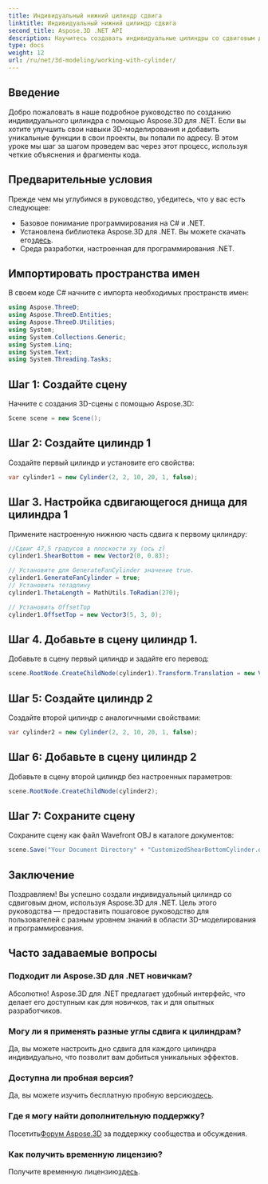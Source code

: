 ```yaml
---
title: Индивидуальный нижний цилиндр сдвига
linktitle: Индивидуальный нижний цилиндр сдвига
second_title: Aspose.3D .NET API
description: Научитесь создавать индивидуальные цилиндры со сдвиговым дном с помощью Aspose.3D для .NET с помощью нашего подробного пошагового руководства. Совершенствуйте свои навыки 3D-моделирования уже сегодня!
type: docs
weight: 12
url: /ru/net/3d-modeling/working-with-cylinder/
---
```

## Введение
Добро пожаловать в наше подробное руководство по созданию индивидуального цилиндра с помощью Aspose.3D для .NET. Если вы хотите улучшить свои навыки 3D-моделирования и добавить уникальные функции в свои проекты, вы попали по адресу. В этом уроке мы шаг за шагом проведем вас через этот процесс, используя четкие объяснения и фрагменты кода.
## Предварительные условия
Прежде чем мы углубимся в руководство, убедитесь, что у вас есть следующее:
- Базовое понимание программирования на C# и .NET.
-  Установлена библиотека Aspose.3D для .NET. Вы можете скачать его[здесь](https://releases.aspose.com/3d/net/).
- Среда разработки, настроенная для программирования .NET.
## Импортировать пространства имен
В своем коде C# начните с импорта необходимых пространств имен:
```csharp
using Aspose.ThreeD;
using Aspose.ThreeD.Entities;
using Aspose.ThreeD.Utilities;
using System;
using System.Collections.Generic;
using System.Linq;
using System.Text;
using System.Threading.Tasks;
```
## Шаг 1: Создайте сцену
Начните с создания 3D-сцены с помощью Aspose.3D:
```csharp
Scene scene = new Scene();
```
## Шаг 2: Создайте цилиндр 1
Создайте первый цилиндр и установите его свойства:
```csharp
var cylinder1 = new Cylinder(2, 2, 10, 20, 1, false);
```
## Шаг 3. Настройка сдвигающегося днища для цилиндра 1
Примените настроенную нижнюю часть сдвига к первому цилиндру:
```csharp
//Сдвиг 47,5 градусов в плоскости xy (ось z)
cylinder1.ShearBottom = new Vector2(0, 0.83); 

// Установите для GenerateFanCylinder значение true.
cylinder1.GenerateFanCylinder = true;
// Установить тетадлину
cylinder1.ThetaLength = MathUtils.ToRadian(270);

// Установить OffsetTop
cylinder1.OffsetTop = new Vector3(5, 3, 0);
```
## Шаг 4. Добавьте в сцену цилиндр 1.
Добавьте в сцену первый цилиндр и задайте его перевод:
```csharp
scene.RootNode.CreateChildNode(cylinder1).Transform.Translation = new Vector3(10, 0, 0);
```
## Шаг 5: Создайте цилиндр 2
Создайте второй цилиндр с аналогичными свойствами:
```csharp
var cylinder2 = new Cylinder(2, 2, 10, 20, 1, false);
```
## Шаг 6: Добавьте в сцену цилиндр 2
Добавьте в сцену второй цилиндр без настроенных параметров:
```csharp
scene.RootNode.CreateChildNode(cylinder2);
```
## Шаг 7: Сохраните сцену
Сохраните сцену как файл Wavefront OBJ в каталоге документов:
```csharp
scene.Save("Your Document Directory" + "CustomizedShearBottomCylinder.obj", FileFormat.WavefrontOBJ);
```
## Заключение
Поздравляем! Вы успешно создали индивидуальный цилиндр со сдвиговым дном, используя Aspose.3D для .NET. Цель этого руководства — предоставить пошаговое руководство для пользователей с разным уровнем знаний в области 3D-моделирования и программирования.
## Часто задаваемые вопросы
### Подходит ли Aspose.3D для .NET новичкам?
Абсолютно! Aspose.3D для .NET предлагает удобный интерфейс, что делает его доступным как для новичков, так и для опытных разработчиков.
### Могу ли я применять разные углы сдвига к цилиндрам?
Да, вы можете настроить дно сдвига для каждого цилиндра индивидуально, что позволит вам добиться уникальных эффектов.
### Доступна ли пробная версия?
 Да, вы можете изучить бесплатную пробную версию[здесь](https://releases.aspose.com/).
### Где я могу найти дополнительную поддержку?
 Посетить[Форум Aspose.3D](https://forum.aspose.com/c/3d/18) за поддержку сообщества и обсуждения.
### Как получить временную лицензию?
 Получите временную лицензию[здесь](https://purchase.aspose.com/temporary-license/).